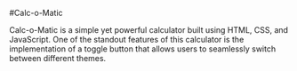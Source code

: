 #Calc-o-Matic

Calc-o-Matic is a simple yet powerful calculator built using HTML, CSS, and JavaScript. One of the standout features of this calculator is the implementation of a toggle button that allows users to seamlessly switch between different themes.
